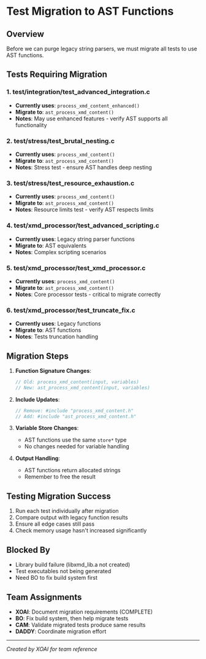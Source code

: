 # Test Migration to AST Functions

## Overview
Before we can purge legacy string parsers, we must migrate all tests to use AST functions.

## Tests Requiring Migration

### 1. test/integration/test_advanced_integration.c
- **Currently uses**: `process_xmd_content_enhanced()`
- **Migrate to**: `ast_process_xmd_content()`
- **Notes**: May use enhanced features - verify AST supports all functionality

### 2. test/stress/test_brutal_nesting.c  
- **Currently uses**: `process_xmd_content()`
- **Migrate to**: `ast_process_xmd_content()`
- **Notes**: Stress test - ensure AST handles deep nesting

### 3. test/stress/test_resource_exhaustion.c
- **Currently uses**: `process_xmd_content()`
- **Migrate to**: `ast_process_xmd_content()`
- **Notes**: Resource limits test - verify AST respects limits

### 4. test/xmd_processor/test_advanced_scripting.c
- **Currently uses**: Legacy string parser functions
- **Migrate to**: AST equivalents
- **Notes**: Complex scripting scenarios

### 5. test/xmd_processor/test_xmd_processor.c
- **Currently uses**: `process_xmd_content()`
- **Migrate to**: `ast_process_xmd_content()`
- **Notes**: Core processor tests - critical to migrate correctly

### 6. test/xmd_processor/test_truncate_fix.c
- **Currently uses**: Legacy functions
- **Migrate to**: AST functions
- **Notes**: Tests truncation handling

## Migration Steps

1. **Function Signature Changes**:
   ```c
   // Old: process_xmd_content(input, variables)
   // New: ast_process_xmd_content(input, variables)
   ```

2. **Include Updates**:
   ```c
   // Remove: #include "process_xmd_content.h"
   // Add: #include "ast_process_xmd_content.h"
   ```

3. **Variable Store Changes**:
   - AST functions use the same `store*` type
   - No changes needed for variable handling

4. **Output Handling**:
   - AST functions return allocated strings
   - Remember to free the result

## Testing Migration Success

1. Run each test individually after migration
2. Compare output with legacy function results
3. Ensure all edge cases still pass
4. Check memory usage hasn't increased significantly

## Blocked By

- Library build failure (libxmd_lib.a not created)
- Test executables not being generated
- Need BO to fix build system first

## Team Assignments

- **XOAI**: Document migration requirements (COMPLETE)
- **BO**: Fix build system, then help migrate tests
- **CAM**: Validate migrated tests produce same results
- **DADDY**: Coordinate migration effort

---
*Created by XOAI for team reference*